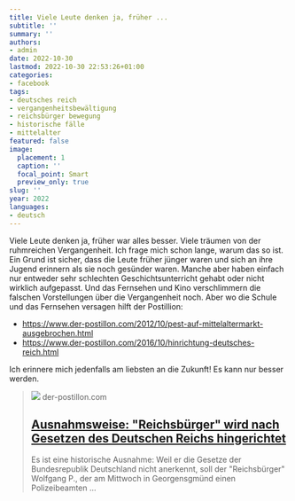 ```yaml
---
title: Viele Leute denken ja, früher ...
subtitle: ''
summary: ''
authors:
- admin
date: 2022-10-30
lastmod: 2022-10-30 22:53:26+01:00
categories:
- facebook
tags:
- deutsches reich
- vergangenheitsbewältigung
- reichsbürger bewegung
- historische fälle
- mittelalter
featured: false
image:
  placement: 1
  caption: ''
  focal_point: Smart
  preview_only: true
slug: ''
year: 2022
languages:
- deutsch
---
```


Viele Leute denken ja, früher war alles besser. Viele träumen von der ruhmreichen Vergangenheit. Ich frage mich schon lange, warum das so ist. Ein Grund ist sicher, dass die Leute früher jünger waren und sich an ihre Jugend erinnern als sie noch gesünder waren. Manche aber haben einfach nur entweder sehr schlechten Geschichtsunterricht gehabt oder nicht wirklich aufgepasst. Und das Fernsehen und Kino verschlimmern die falschen Vorstellungen über die Vergangenheit noch. Aber wo die Schule und das Fernsehen versagen hilft der Postillion:

- https://www.der-postillon.com/2012/10/pest-auf-mittelaltermarkt-ausgebrochen.html
- https://www.der-postillon.com/2016/10/hinrichtung-deutsches-reich.html

Ich erinnere mich jedenfalls am liebsten an die Zukunft! Es kann nur besser werden.
> [![](https://1.bp.blogspot.com/-iqaZRH4dBgU/WAijW3vHDQI/AAAAAAAAls8/71fW6WyyVUA0YEC1FNMgRo0R9emBJToigCLcB/w1600/Todesstrafe.jpg)](https://www.der-postillon.com/2016/10/hinrichtung-deutsches-reich.html)
> der-postillon.com
> ## [Ausnahmsweise: "Reichsbürger" wird nach Gesetzen des Deutschen Reichs hingerichtet](https://www.der-postillon.com/2016/10/hinrichtung-deutsches-reich.html)
>
>Es ist eine historische Ausnahme: Weil er die Gesetze der Bundesrepublik Deutschland nicht anerkennt, soll der "Reichsbürger" Wolfgang P., der am Mittwoch in Georgensgmünd einen Polizeibeamten ...